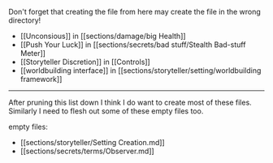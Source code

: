 Don't forget that creating the file from here may create the file in the wrong directory!
- [[Unconsious]] in [[sections/damage/big Health]]
- [[Push Your Luck]] in [[sections/secrets/bad stuff/Stealth Bad-stuff Meter]]
- [[Storyteller Discretion]] in [[Controls]]
- [[worldbuilding interface]] in [[sections/storyteller/setting/worldbuilding framework]]

----

After pruning this list down I think I do want to create most of these files. Similarly I need to flesh out some of these empty files too.

empty files:
- [[sections/storyteller/Setting Creation.md]]
- [[sections/secrets/terms/Observer.md]]
